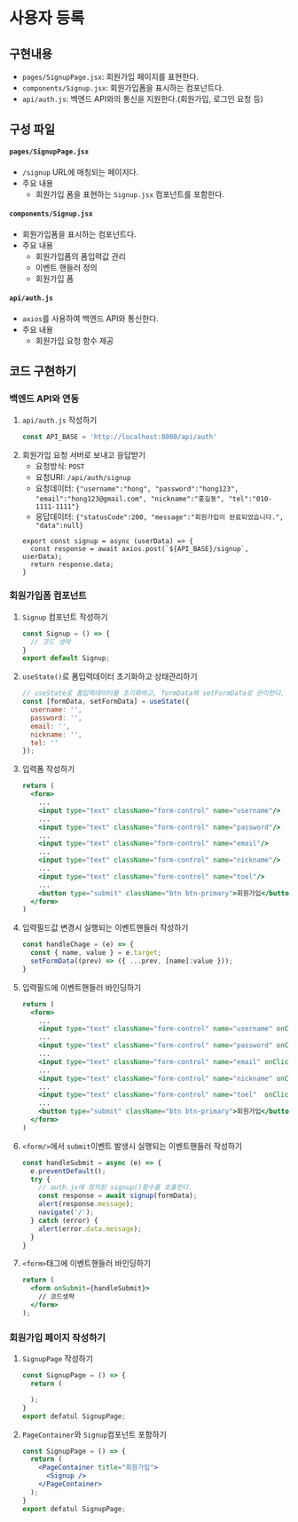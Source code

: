 # 사용자 등록

## 구현내용
- `pages/SignupPage.jsx`: 회원가입 페이지를 표현한다.
- `components/Signup.jsx`: 회원가입폼을 표시하는 컴포넌트다.
- `api/auth.js`: 백엔드 API와의 통신을 지원한다.(회원가입, 로그인 요청 등)

## 구성 파일
#### `pages/SignupPage.jsx`
- `/signup` URL에 매칭되는 페이지다.
- 주요 내용
  - 회원가입 폼을 표현하는 `Signup.jsx` 컴포넌트를 포함한다.

#### `components/Signup.jsx`
- 회원가입폼을 표시하는 컴포넌트다.
- 주요 내용
  - 회원가입폼의 폼입력값 관리
  - 이벤트 핸들러 정의
  - 회원가입 폼

#### `api/auth.js`
- `axios`를 사용하여 백엔드 API와 통신한다.
- 주요 내용
  - 회원가입 요청 함수 제공

## 코드 구현하기

### 백엔드 API와 연동
1. `api/auth.js` 작성하기
    ```javascript
    const API_BASE = 'http://localhost:8080/api/auth'
    ```
2. 회원가입 요청 서버로 보내고 응답받기
   - 요청방식: `POST`
   - 요청URI: `/api/auth/signup`
   - 요청데이터: `{"username":"hong", "password":"hong123", "email":"hong123@gmail.com", "nickname":"홍길동", "tel":"010-1111-1111"}`
   - 응답데이터: `{"statusCode":200, "message":"회원가입이 완료되었습니다.", "data":null}`
    ```
    export const signup = async (userData) => {
      const response = await axios.post(`${API_BASE}/signup`, userData);
      return response.data;
    }
    ```

### 회원가입폼 컴포넌트
1. `Signup` 컴포넌트 작성하기
    ```jsx
    const Signup = () => {
      // 코드 생략
    }
    export default Signup;
    ```
    
2. `useState()`로 폼입력데이터 초기화하고 상태관리하기
    ```jsx
    // useState로 폼입력데이터를 초기화하고, formData와 setFormData로 관리한다.
    const [formData, setFormData] = useState({
      username: '',
      password: '',
      email: '',
      nickname: '',
      tel: ''
    });
    ```
3. 입력폼  작성하기
    ```jsx
    return (
      <form>
        ...
        <input type="text" className="form-control" name="username"/>
        ...
        <input type="text" className="form-control" name="password"/>
        ...
        <input type="text" className="form-control" name="email"/>
        ...
        <input type="text" className="form-control" name="nickname"/>
        ...
        <input type="text" className="form-control" name="toel"/>
        ...
        <button type="submit" className="btn btn-primary">회원가입</button>
      </form>
    )
    ```
4. 입력필드값 변경시 실행되는 이벤트핸들러 작성하기
    ```jsx
    const handleChage = (e) => {
      const { name, value } = e.target;
      setFormData((prev) => ({ ...prev, [name]:value }));
    }
    ```
5. 입력필드에 이벤트핸들러 바인딩하기
    ```jsx
    return (
      <form>
        ...
        <input type="text" className="form-control" name="username" onClick={handleChange} />
        ...
        <input type="text" className="form-control" name="password" onClick={handleChange}/>
        ...
        <input type="text" className="form-control" name="email" onClick={handleChange} />
        ...
        <input type="text" className="form-control" name="nickname" onClick={handleChange} />
        ...
        <input type="text" className="form-control" name="toel"  onClick={handleChange}/>
        ...
        <button type="submit" className="btn btn-primary">회원가입</button>
      </form>
    )
    ```
6. `<form/>`에서 `submit`이벤트 발생시 실행되는 이벤트핸들러 작성하기
    ```jsx
    const handleSubmit = async (e) => {
      e.preventDefault();
      try {
        // auth.js에 정의된 signup()함수를 호출한다.
        const response = await signup(formData);
        alert(response.message);
        navigate('/');
      } catch (error) {
        alert(error.data.message);
      }
    }  
    ```
7. `<form>`태그에 이벤트핸들러 바인딩하기
    ```jsx
    return (
      <form onSubmit={handleSubmit}>
        // 코드생략
      </form> 
    );
    ```

### 회원가입 페이지 작성하기
1. `SignupPage`  작성하기
    ```jsx
    const SignupPage = () => {
      return (

      );
    }
    export defatul SignupPage;
    ```
2. `PageContainer`와 `Signup`컴포넌트 포함하기
    ```jsx
    const SignupPage = () => {
      return (
        <PageContainer title="회원가입">
          <Signup />
        </PageContainer>
      );
    }
    export defatul SignupPage;
    ```
